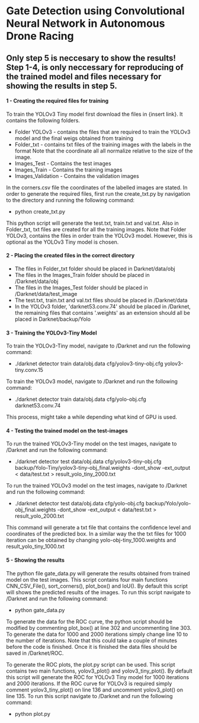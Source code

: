 # Gate Detection using Convolutional Neural Network in Autonomous Drone Racing

## Only step 5 is neccesary to show the results! Step 1-4, is only neccessary for reproducing of the trained model and files necessary for showing the results in step 5. 


#### 1 - Creating the required files for training

To train the YOLOv3 Tiny model first download the files in {insert link}. It contains the following folders.
* Folder YOLOv3 - contains the files that are required to train the YOLOv3 model and the final weigs obtained from training
* Folder_txt - contains txt files of the training images with the labels in the format <object-class> <x> <y> <width> <height> Note that the coordinate all all normalize relative to the size of the image.
* Images_Test - Contains the test images
* Images_Train - Contains the training images
* Images_Validation - Contains the validation images

In the corners.csv file the coordinates of the labelled images are stated. In order to generate the required files, first run the create_txt.py by navigation to the directory and running the following command:
* python create_txt.py

This python script will generate the test.txt, train.txt and val.txt. Also in Folder_txt, txt files are created for all the training images. Note that Folder YOLOv3, contains the files in order train the YOLOv3 model. However, this is optional as the YOLOv3 Tiny model is chosen.

#### 2 - Placing the created files in the correct directory

- The files in Folder_txt folder should be placed in Darknet/data/obj
- The files in the Images_Train folder should be placed in /Darknet/data/obj
- The files in the Images_Test folder should be placed in /Darknet/data/test_image
- The test.txt, train.txt and val.txt files should be placed in /Darknet/data
- In the YOLOv3 folder, 'darknet53.conv.74' should be placed in /Darknet, the remaining files that contains '.weights' as an extension should all be placed in Darknet/backup/Yolo

#### 3 - Training the YOLOv3-Tiny Model
To train the YOLOv3-Tiny model, navigate to /Darknet and run the following command:
- ./darknet detector train data/obj.data cfg/yolov3-tiny-obj.cfg yolov3-tiny.conv.15

To train the YOLOv3 model, navigate to /Darknet and run the following command:
- ./darknet detector train data/obj.data cfg/yolo-obj.cfg darknet53.conv.74

This process, might take a while depending what kind of GPU is used.

#### 4 - Testing the trained model on the test-images
To run the trained YOLOv3-Tiny model on the test images, navigate to /Darknet and run the following command:
- ./darknet detector test data/obj.data cfg/yolov3-tiny-obj.cfg backup/Yolo-Tiny/yolov3-tiny-obj_final.weights -dont_show -ext_output < data/test.txt > result_yolo_tiny_2000.txt

To run the trained YOLOv3 model on the test images, navigate to /Darknet and run the following command:
- ./darknet detector test data/obj.data cfg/yolo-obj.cfg backup/Yolo/yolo-obj_final.weights -dont_show -ext_output < data/test.txt > result_yolo_2000.txt

This command will generate a txt file that contains the confidence level and coordinates of the predicted box. In a similar way the the txt files for 1000 iteration can be obtained by changing yolo-obj-tiny_1000.weights and result_yolo_tiny_1000.txt

#### 5 - Showing the results
The python file gate_data.py will generate the results obtained from trained model on the test images. This script contains four main functions CNN_CSV_File(), sort_corners(), plot_box() and IoU(). By default this script will shows the predicted results of the images. To run this script navigate to /Darknet and run the following command:

- python gate_data.py

To generate the data for the ROC curve, the python script should be modified by commenting plot_box() at line 302 and uncommenting line 303. To generate the data for 1000 and 2000 iterations simply change line 10 to the number of iterations. Note that this could take a couple of minutes before the code is finished. Once it is finished the data files should be saved in /Darknet/ROC. 

To generate the ROC plots, the plot.py script can be used. This script contains two main functions, yolov3_plot() and yolov3_tiny_plot(). By default this script will generate the ROC for YOLOv3 Tiny model for 1000 iterations and 2000 iterations. If the ROC curve for YOLOv3 is required simply comment yolov3_tiny_plot() on line 136 and uncomment yolov3_plot() on line 135. To run this script navigate to /Darknet and run the following command:

- python plot.py






